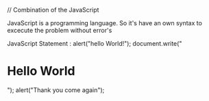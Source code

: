 // Combination of the JavaScript

JavaScript is a programming language. So it's have an own syntax to excecute the problem without error's

JavaScript Statement :  alert("hello World!");
                        document.write("<h1>Hello World</h1>");
                        alert("Thank you come again");